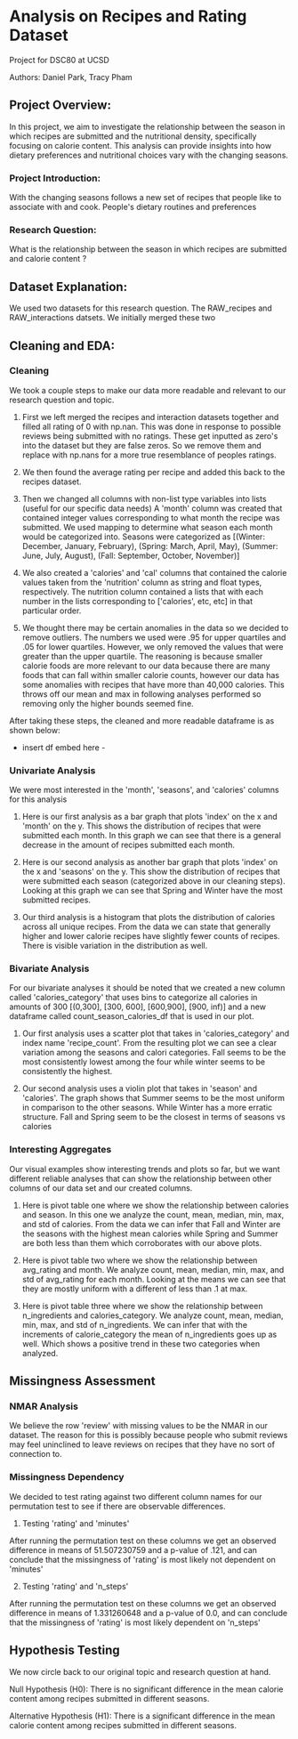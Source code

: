 # Analysis on Recipes and Rating Dataset
Project for DSC80 at UCSD

Authors: Daniel Park, Tracy Pham

## Project Overview:

   In this project, we aim to investigate the relationship between the season in which recipes are submitted and the nutritional density, specifically focusing on calorie content. This analysis can provide insights into how dietary preferences and nutritional choices vary with the changing seasons.

### Project Introduction:

With the changing seasons follows a new set of recipes that people like to associate with and cook. People's dietary routines and preferences 

### Research Question: 
What is the relationship between the season in which recipes are submitted and calorie content ? 

## Dataset Explanation:

We used two datasets for this research question. The RAW_recipes and RAW_interactions datsets. We initially merged these two

## Cleaning and EDA:
### Cleaning

We took a couple steps to make our data more readable and relevant to our research question and topic. 

1. First we left merged the recipes and interaction datasets together and filled all rating of 0 with np.nan. This was done in response to possible reviews being submitted with no ratings. These get inputted as zero's into the dataset but they are false zeros. So we remove them and replace with np.nans for a more true resemblance of peoples ratings.

2. We then found the average rating per recipe and added this back to the recipes dataset. 

3. Then we changed all columns with non-list type variables into lists (useful for our specific data needs) A 'month' column was created that contained integer values corresponding to what month the recipe was submitted. We used mapping to determine what season each month would be categorized into. Seasons were categorized as [(Winter: December, January, February), (Spring: March, April, May), (Summer: June, July, August), (Fall: September, October, November)]

4. We also created a 'calories' and 'cal' columns that contained the calorie values taken from the 'nutrition' column as string and float types, respectively. The nutrition column contained a lists that with each number in the lists corresponding to ['calories', etc, etc] in that particular order.

5. We thought there may be certain anomalies in the data so we decided to remove outliers. The numbers we used were .95 for upper quartiles and .05 for lower quartiles. However, we only removed the values that were greater than the upper quartile. The reasoning is because smaller calorie foods are more relevant to our data because there are many foods that can fall within smaller calorie counts, however our data has some anomalies with recipes that have more than 40,000 calories. This throws off our mean and max in following analyses performed so removing only the higher bounds seemed fine.

After taking these steps, the cleaned and more readable dataframe is as shown below:

- insert df embed here - 

### Univariate Analysis

We were most interested in the 'month', 'seasons', and 'calories' columns for this analysis

1. Here is our first analysis as a bar graph that plots 'index' on the x and 'month' on the y. This shows the distribution of recipes that were submitted each month. In this graph we can see that there is a general decrease in the amount of recipes submitted each month.

2. Here is our second analysis as another bar graph that plots 'index' on the x and 'seasons' on the y. This show the distribution of recipes that were submitted each season (categorized above in our cleaning steps). Looking at this graph we can see that Spring and Winter have the most submitted recipes.

3. Our third analysis is a histogram that plots the distribution of calories across all unique recipes. From the data we can state that generally higher and lower calorie recipes have slightly fewer counts of recipes. There is visible variation in the distribution as well. 

### Bivariate Analysis

For our bivariate analyses it should be noted that we created a new column called 'calories_category' that uses bins to categorize all calories in amounts of 300 [(0,300], [300, 600], [600,900], [900, inf)] and a new dataframe called count_season_calories_df that is used in our plot.

1. Our first analysis uses a scatter plot that takes in 'calories_category' and index name 'recipe_count'. From the resulting plot we can see a clear variation among the seasons and calori categories. Fall seems to be the most consistently lowest among the four while winter seems to be consistently the highest. 

2. Our second analysis uses a violin plot that takes in 'season' and 'calories'. The graph shows that Summer seems to be the most uniform in comparison to the other seasons. While Winter has a more erratic structure. Fall and Spring seem to be the closest in terms of seasons vs calories

### Interesting Aggregates

Our visual examples show interesting trends and plots so far, but we want different reliable analyses that can show the relationship between other columns of our data set and our created columns.

1. Here is pivot table one where we show the relationship between calories and season. In this one we analyze the count, mean, median, min, max, and std of calories. From the data we can infer that Fall and Winter are the seasons with the highest mean calories while Spring and Summer are both less than them which corroborates with our above plots. 

2. Here is pivot table two where we show the relationship between avg_rating and month. We analyze count, mean, median, min, max, and std of avg_rating for each month. Looking at the means we can see that they are mostly uniform with a different of less than .1 at max.  

3. Here is pivot table three where we show the relationship between n_ingredients and calories_category. We analyze count, mean, median, min, max, and std of n_ingredients. We can infer that with the increments of calorie_category the mean of n_ingredients goes up as well. Which shows a positive trend in these two categories when analyzed.

## Missingness Assessment
### NMAR Analysis

We believe the row 'review' with missing values to be the NMAR in our dataset. The reason for this is possibly because people who submit reviews may feel uninclined to leave reviews on recipes that they have no sort of connection to. 

### Missingness Dependency

We decided to test rating against two different column names for our permutation test to see if there are observable differences. 

1. Testing 'rating' and 'minutes'

After running the permutation test on these columns we get an observed difference in means of 51.507230759 and a p-value of .121, and can conclude that the missingness of 'rating' is most likely not dependent on 'minutes'

2. Testing 'rating' and 'n_steps'

After running the permutation test on these columns we get an observed difference in means of 1.331260648 and a p-value of 0.0, and can conclude that the missingness of 'rating' is most likely dependent on 'n_steps'

## Hypothesis Testing

We now circle back to our original topic and research question at hand. 

Null Hypothesis (H0): There is no significant difference in the mean calorie content among recipes submitted in different seasons.

Alternative Hypothesis (H1): There is a significant difference in the mean calorie content among recipes submitted in different seasons. 